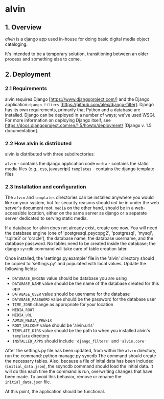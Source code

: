 # alvin

## 1. Overview

*alvin* is a django app used in-house for doing basic digital media object cataloging.

It's intended to be a temporary solution, transitioning between an older process and something else to come.

## 2. Deployment

### 2.1 Requirements

alvin requires Django [https://www.djangoproject.com/] and the Django application `django_filters` [https://github.com/alex/django-filter]. Django has its own requirements, primarily that Python and a database are installed.  Django can be deployed in a number of ways; we've used WSGI.  For more information on deploying Django itself, see https://docs.djangoproject.com/en/1.5/howto/deployment/ [Django v. 1.5 documentation].

### 2.2 How alvin is distributed

alvin is distributed with three subdirectories:

`alvin` - contains the django application code
`media` - contains the static media files (e.g., css, javascript)
`templates` - contains the django template files

### 2.3 Installation and configuration

The `alvin` and `templates` directories can be installed anywhere you would like on your system, but for security reasons should *not* be in under the web server's document root.  `media` on the other hand, should be in a web-accessible location, either on the same server as django or a separate server dedicated to serving static media. 

If a database for alvin does not already exist, create one now.  You will need the database engine (one of 'postgresql_psycopg2', 'postgresql', 'mysql', 'sqlite3' or 'oracle'), the database name, the database username, and the database password.  No tables need to be created inside the database; the django `syncdb` command will take care of table creation later.

Once installed, the 'settings.py.example' file in the 'alvin' directory should be copied to 'settings.py' and populated with local values. Update the following fields:
* `DATABASE_ENGINE` value should be database you are using
* `DATABASE_NAME` value should be the name of the database created for this app
* `DATABASE_USER` value should be username for the database
* `DATABASE_PASSWORD` value should be the password for the database user
* `TIME_ZONE` change as appropriate for your location
* `MEDIA_ROOT`
* `MEDIA_URL`
* `ADMIN_MEDIA_PREFIX`
* `ROOT_URLCONF` value should be 'alvin.urls'
* `TEMPLATE_DIRS` value should be the path to when you installed alvin's `template` directory 
* `INSTALLED_APPS` should include `'django_filters'` and `'alvin.core'`

After the settings.py file has been updated, from within the `alvin` directory, run the command:
    python manage.py syncdb
The command should create the necessary tables.  Also, because a file of inital data has been included (`initial_data.json`), the ssyncdb command should load the initial data.  It will do this each time the command is run, overwriting changes that have been made.  To avoid this behavior, remove or rename the `initial_data.json` file.

At this point, the application should be functional.
